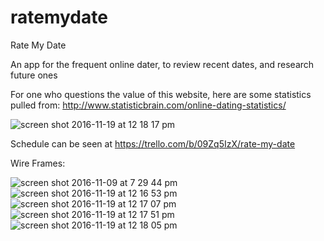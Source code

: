 # ratemydate


Rate My Date

An app for the frequent online dater, to review recent dates, and research future ones

For one who questions the value of this website, here are some statistics pulled from:  http://www.statisticbrain.com/online-dating-statistics/

![screen shot 2016-11-19 at 12 18 17 pm](https://cloud.githubusercontent.com/assets/17773824/20457146/be8a0d8e-ae52-11e6-8dbd-8da506156ef6.png)




Schedule can be seen at https://trello.com/b/09Zq5IzX/rate-my-date

Wire Frames:


![screen shot 2016-11-09 at 7 29 44 pm](https://cloud.githubusercontent.com/assets/17773824/20457143/be7cdef2-ae52-11e6-92d2-a054af867c72.png)
![screen shot 2016-11-19 at 12 16 53 pm](https://cloud.githubusercontent.com/assets/17773824/20457142/be7ca2de-ae52-11e6-9e72-ee5bfc72a593.png)
![screen shot 2016-11-19 at 12 17 07 pm](https://cloud.githubusercontent.com/assets/17773824/20457145/be7dff58-ae52-11e6-8f52-fc91498898ad.png)
![screen shot 2016-11-19 at 12 17 51 pm](https://cloud.githubusercontent.com/assets/17773824/20457144/be7cf1c6-ae52-11e6-8682-80f9997b76f6.png)
![screen shot 2016-11-19 at 12 18 05 pm](https://cloud.githubusercontent.com/assets/17773824/20457147/be8a2134-ae52-11e6-98b3-f70b7da836ad.png)
